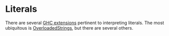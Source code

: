 # Literals

There are several [GHC extensions](index.md) pertinent to interpreting literals.
The most ubiquitous is [OverloadedStrings](OverloadedStrings.md), but there are
several others.
